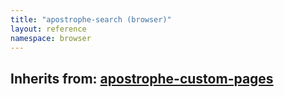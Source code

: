```yaml
---
title: "apostrophe-search (browser)"
layout: reference
namespace: browser
---
```

## Inherits from: [apostrophe-custom-pages](../apostrophe-custom-pages/browser-apostrophe-custom-pages.html)

